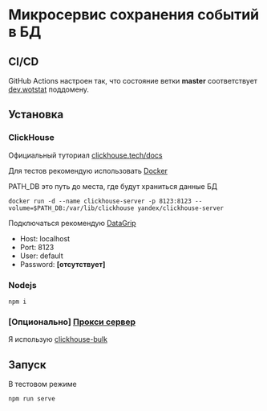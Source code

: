 # Микросервис сохранения событий в БД

## CI/CD
GitHub Actions настроен так, что состояние ветки **master** соответствует [dev.wotstat](https://dev.wotstat.soprachev.com/) поддомену.

## Установка

### ClickHouse
Официальный туториал [clickhouse.tech/docs](https://clickhouse.tech/docs/ru/getting-started/install/)

Для тестов рекомендую использовать [Docker](https://www.docker.com)

PATH_DB это путь до места, где будут храниться данные БД

```
docker run -d --name clickhouse-server -p 8123:8123 --volume=$PATH_DB:/var/lib/clickhouse yandex/clickhouse-server
```

Подключаться рекомендую [DataGrip](https://www.jetbrains.com/datagrip/)
* Host: localhost
* Port: 8123
* User: default
* Password: **[отсутствует]**

### Nodejs

```
npm i
```

### [Опционально] [Прокси сервер](https://clickhouse.tech/docs/ru/interfaces/third-party/proxy/)
Я использую [clickhouse-bulk](https://github.com/nikepan/clickhouse-bulk)

## Запуск
В тестовом режиме
```
npm run serve
```